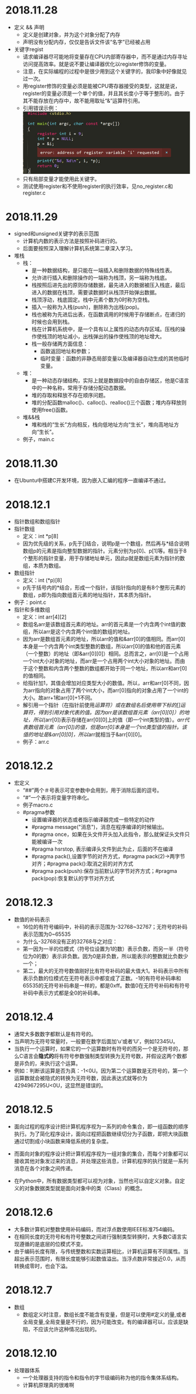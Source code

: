 # 2018.11.28
- 定义 && 声明
	- 定义是创建对象，并为这个对象分配了内存
	- 声明没有分配内存，仅仅是告诉文件该“名字”已经被占用
- 关键字regist
	- 请求编译器尽可能地将变量存在CPU内部寄存器中，而不是通过内存寻址访问提高效率。就是说不要让编译器优化以register修饰的变量。
	- 注意，在实际编程的过程中是很少用到这个关键字的，我印象中好像就见过一次。
	- 用register修饰的变量必须是能被CPU寄存器接受的类型，这就是说，register的变量必须是一个单个的值，并且其长度小于等于整形的。由于其不能存放在内存中，故不能用取址“&”运算符引用。
	- 引用错误示例：![Aaron Swartz](https://raw.githubusercontent.com/Huashengdou/C_exerse/master/C%E8%AF%AD%E8%A8%80%E6%B7%B1%E5%BA%A6%E8%A7%A3%E5%89%96/%E5%BC%95%E7%94%A8register%E5%8F%98%E9%87%8F%E9%94%99%E8%AF%AF.jpg)
	- 只有局部变量才能使用此关键字。
	- 测试使用register和不使用register的执行效率，见no_register.c和register.c
	
# 2018.11.29
- signed和unsigned关键字的表示范围
	- 计算机内数的表示方法是按照补码进行的。
	- 后面要按照深入理解计算机系统第二章深入学习。
- 堆栈
	- 栈：
		- 是一种数据结构，是只能在一端插入和删除数据的特殊线性表。
		- 允许进行插入和删除操作的一端称为栈顶，另一端称为栈底。
		- 栈按照后进先出的原则存储数据，最先进入的数据被压入栈底，最后进入的数据在栈顶，需要读数据时从栈顶开始弹出数据。
		- 栈顶浮动，栈底固定。栈中元素个数为0时称为空栈。
		- 插入一般称为入栈(push)，删除称为出栈(pop)。
		- 栈也被称为先进后出表，在函数调用的时候用于存储断点，在递归的时候也会用到栈。
		- 栈在计算机系统中，是一个具有以上属性的动态内存区域。压栈的操作使栈顶的地址减小，出栈弹出的操作使栈顶的地址增大。
		- 栈一般存储两方面信息：
			- 函数返回地址和参数；
			- 临时变量：函数的非静态局部变量以及编译器自动生成的其他临时变量。
	- 堆：
		- 是一种动态存储结构，实际上就是数据段中的自由存储区，他是C语言中的一种名称，常用于存储分配动态数据。
		- 堆的存取和释放不存在顺序问题。
		- 堆的分配函数malloc()、calloc()、realloc()三个函数；堆内存释放则使用free()函数。
	- 堆&&栈
		- 堆和栈的“生长”方向相反，栈向低地址方向“生长”，堆向高地址方向“生长”。
	- 例子，main.c

# 2018.11.30
- 在Ubuntu中搭建C开发环境，因为嵌入汇编的程序一直编译不通过。

# 2018.12.1
- 指针数组和数组指针
- 指针数组
	- 定义：int *p[8]
	- 因为优先级的关系，p先于[]结合，说明p是一个数组，然后再与*结合说明数组p的元素是指向整型数据的指针。元素分别为p[0]、p[1]等。相当于8个整形的指针变量，用于存储地址单元，因此p就是数组元素为指针的数组，本质为数组。
- 数组指针
	- 定义：int (*p)[8]
	- p先于括号内的*结合，形成一个指针，该指针指向的是有8个整形元素的数组，p即为指向数组首元素的地址指针，其本质为指针。
- 例子：point.c
- 指针和多维数组
	- 定义：int arr[4][2]
	- 数组名arr是该数组首元素的地址。arr的首元素是一个内含两个int值的数组，所以arr是这个内含两个int值的数组的地址。
	- 因为arr是数组首元素的地址，所以arr的值和&arr[0]的值相同。而arr[0]本身是一个内含两个int类型整数的数组，所以arr[0]的值和他的首元素（一个整数）的地址（即&arr[0][0]）相同。总而言之，arr[0]是一个占用一个int大小对象的地址，而arr是一个占用两个int大小对象的地址。而由于这个整数和内含两个整数的数组都开始于同一个地址，所以arr和arr[0]的值相同。
	- 给指针加1，其值会增加对应类型大小的数值。所以，arr和arr[0]不同，因为arr指向的对象占用了两个int大小，而arr[0]指向的对象占用了一个int的大小。故arr+1和arr[0]+1不同。
	- 解引用一个指针（在指针前使用*运算符）或在数组名后使用带下标的[]运算符，得到引用对象代表的值。因为arr是该数组首元素（arr[0][0]）的地址，所以*(arr[0])表示存储在arr[0][0]上的值（即一个int类型的值）。*arr代表数组首元素（arr[0])的值，但是arr[0]本身是一个int类型值的指针。该值的地址是&arr[0][0]，所以*arr就相当于&arr[0][0]。
	- 例子：arr.c

# 2018.12.2
- 宏定义
	- “##”两个＃号表示可变参数中会用到，用于消除后面的逗号。
	- “#”一个表示将变量字符串化。
	- 例子macro.c
	- #pragma参数
		- 设置编译器的状态或者指示编译器完成一些特定的动作
		- #pragma message("消息")，消息在程序编译的时候输出。
		- #pragma once，如果在头文件开头加入此指令，那么就保证头文件只能被编译一次
		- #pragma hsrstop, 表示编译头文件到此为止，后面的不在编译
		- #pragma pack(),设置字节的对齐方式，#pragma pack(2)->两字节对齐；#pragma pack():取消之前的对齐方式
		- #pragma pack(push):保存当前默认的字节对齐方式；#pragma pack(pop):恢复默认的字节对齐方式

# 2018.12.3
- 数值的补码表示
	- 16位的有符号编码中，补码的表示范围为-32768~32767；无符号的补码表示范围为0~65535
	- 为什么-32768没有正的32768与之对应：
	- 第一因为一半的位模式（符号位设置为1的数）表示负数，而另一半（符号位为0的数）表示非负数。因为0是非负数，所以能表示的整数就比负数少一个；
	- 第二，最大的无符号数值刚好比有符号补码的最大值大1。补码表示中所有表示负数的位模式在无符号表示中都变成了正数。-1的有符号补码串和65535的无符号补码串是一样的，都是0xff。数值0在无符号补码和有符号补码中表示方式都是全0的补码串。

# 2018.12.4
- 通常大多数数字都默认是有符号的。
- 当声明为无符号常量时，一般要在数字后面加‘u’或者‘U’，例如12345U。
- 当执行一个运算时，如果它的一个运算数时有符号的而另一个是无符号的，那么C语言会**隐式的**将有符号参数强制类型转换为无符号数，并假设这两个数都是非负的，来执行这个运算。
- 例如：判断该运算是否为真：-1<0U。因为第二个运算数是无符号的，第一个运算数就会被隐式的转换为无符号数，因此表达式就等价为4294967295U<0U，这显然是错误的。

# 2018.12.5
- 面向过程的程序设计把计算机程序视为一系列的命令集合，即一组函数的顺序执行。为了简化程序设计，面向过程把函数继续切分为子函数，即把大块函数通过切割成小块函数来降低系统的复杂度。

- 而面向对象的程序设计把计算机程序视为一组对象的集合，而每个对象都可以接收其他对象发过来的消息，并处理这些消息，计算机程序的执行就是一系列消息在各个对象之间传递。

- 在Python中，所有数据类型都可以视为对象，当然也可以自定义对象。自定义的对象数据类型就是面向对象中的类（Class）的概念。

# 2018.12.6
- 大多数计算机对整数使用补码编码，而对浮点数使用IEEE标准754编码。
- 在相同长度的无符号和有符号整数之间进行强制类型转换时，大多数C语言实现遵循的是底层的位模式不变。
- 由于编码长度有限，与传统整数和实数运算相比，计算机运算有不同属性。当超出表示范围时，有限长度能够引起数值溢出。当浮点数非常接近0.0，从而转换成零时，也会下溢。

# 2018.12.7
- 数组
	- 数组定义时注意，数组长度不能含有变量，但是可以使用#定义的量,或者全局变量,全局变量是不行的，因为可能改变。有的编译器可以，应该是缺陷，不应该允许这种情况出现的。

# 2018.12.10
- 处理器体系
	- 一个处理器支持的指令和指令的字节级编码称为他的指令集体系结构。
	- 计算机原理真的很难啊